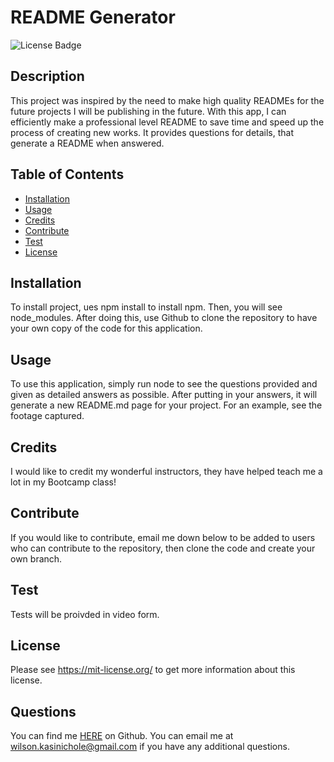 # README Generator
  ![License Badge](https://img.shields.io/badge/License-MIT-green.svg)
  ## Description

  This project was inspired by the need to make high quality READMEs for the future projects I will be publishing in the future. With this app, I can efficiently make a professional level README to save time and speed up the process of creating new works. It provides questions for details, that generate a README when answered.

  ## Table of Contents
  - [Installation](#installation)
  - [Usage](#usage)
  - [Credits](#credits)
  - [Contribute](#contribute)
  - [Test](#test)
  - [License](#license)

  ## Installation

  To install project, ues npm install to install npm. Then, you will see node_modules. After doing this, use Github to clone the repository to have your own copy of the code for this application.

  ## Usage

  To use this application, simply run node to see the questions provided and given as detailed answers as possible. After putting in your answers, it will generate a new README.md page for your project. For an example, see the footage captured.

  ## Credits

  I would like to credit my wonderful instructors, they have helped teach me a lot in my Bootcamp class!

  ## Contribute

  If you would like to contribute, email me down below to be added to users who can contribute to the repository, then clone the code and create your own branch.

  ## Test
  
  Tests will be proivded in video form.
  
  ## License
  
  Please see https://mit-license.org/ to get more information about this license.


  ## Questions

  You can find me [HERE](https://github.com/KC-Nick) on Github.
You can email me at wilson.kasinichole@gmail.com if you have any additional questions.
